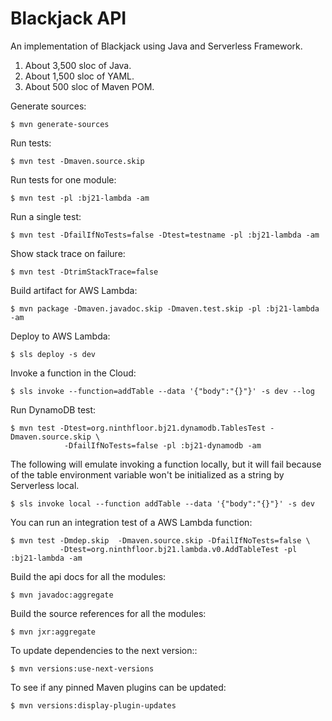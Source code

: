 Blackjack API
=============

An implementation of Blackjack using Java and Serverless Framework.

1. About 3,500 sloc of Java.
1. About 1,500 sloc of YAML.
1. About 500 sloc of Maven POM.

Generate sources:

    $ mvn generate-sources

Run tests:

    $ mvn test -Dmaven.source.skip

Run tests for one module:

    $ mvn test -pl :bj21-lambda -am

Run a single test:

    $ mvn test -DfailIfNoTests=false -Dtest=testname -pl :bj21-lambda -am

Show stack trace on failure:

    $ mvn test -DtrimStackTrace=false

Build artifact for AWS Lambda:

    $ mvn package -Dmaven.javadoc.skip -Dmaven.test.skip -pl :bj21-lambda -am

Deploy to AWS Lambda:

    $ sls deploy -s dev

Invoke a function in the Cloud:

    $ sls invoke --function=addTable --data '{"body":"{}"}' -s dev --log

Run DynamoDB test:

    $ mvn test -Dtest=org.ninthfloor.bj21.dynamodb.TablesTest -Dmaven.source.skip \
                -DfailIfNoTests=false -pl :bj21-dynamodb -am

The following will emulate invoking a function locally, but it will
fail because of the table environment variable won't be initialized as
a string by Serverless local.

    $ sls invoke local --function addTable --data '{"body":"{}"}' -s dev

You can run an integration test of a AWS Lambda function:

    $ mvn test -Dmdep.skip  -Dmaven.source.skip -DfailIfNoTests=false \
               -Dtest=org.ninthfloor.bj21.lambda.v0.AddTableTest -pl :bj21-lambda -am

Build the api docs for all the modules:

    $ mvn javadoc:aggregate

Build the source references for all the modules:

    $ mvn jxr:aggregate

To update dependencies to the next version::

    $ mvn versions:use-next-versions

To see if any pinned Maven plugins can be updated:

    $ mvn versions:display-plugin-updates
